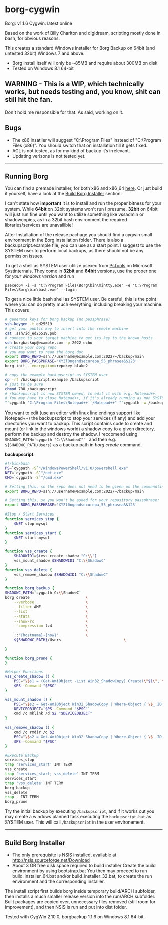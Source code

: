# borg-cygwin
Borg: v1.1.6
Cygwin: latest online

Based on the work of Billy Charlton and digidream, scripting mostly done in bash, for obvious reasons.

This creates a standard Windows installer for Borg Backup on 64bit (and untested 32bit) Windows 7 and above.

* Borg install itself will only be ~85MB and require about 300MB on disk
* Tested on Windows 8.1 64-bit


## WARNING - This is a WIP, which technically works, but needs testing and, you know, shit can still hit the fan.
Don't hold me responsible for that.
As said, working on it.

## Bugs
* The x86 insatller will suggest "C:\Program Files\" instead of "C:\Program Files (x86)". You should switch that on installation till it gets fixed.
* ACL is not tested, as for my kind of backup it’s irrelevant.
* Updating verisons is not tested yet.

---
## Running Borg
You can find a premade installer, for both x86 and x86_64 [here](https://github.com/engelant/borg-cygwin/releases). Or just build it yourself, have a look at the [Build Borg Installer](#build-borg-installer) section. 

I can't state how **important** it is to install and run the proper bitness for your system. While **64bit** on 32bit systems won't run I presume, **32bit** on 64bit will just run fine until you want to utilize something like vssadmin or shadowcopies, as in a 32bit bash environment the required libraries/services are unavailible!

After Installation of the release pachage you should find a cygwin small environment in the Borg installation folder. There is also a backupscript.example file, you can use as a start point.
I suggest to use the SYSTEM user to perform local backups, as there should not be any permission issues.

To get a shell as SYSTEM user utilize psexec from [PsTools](https://docs.microsoft.com/en-us/sysinternals/downloads/psexec) on Microsoft Systinternals. They come in **32bit** and **64bit** versions, use the proper one for _your windows version_ and run
```CMD
psexec64 -i -s "C:\Program Files\Borg\bin\mintty.exe" -e "C:\Program Files\Borg\bin\bash.exe" --login
```
To get a nice little bash shell as SYSTEM user. Be careful, this is the point where you can do pretty much everything, including breaking your machine. This covers 
``` bash
# generate keys for borg backup (no passphrase)
ssh-keygen -t ed25519
# get your public key to insert into the remote machine
cat .ssh/id_ed25519.pub
# connect to your target machine to get its key to the known_hosts
ssh borgbackup@example.com -p 2022 echo
# create your borg repo
# you may want to read the borg doc
export BORG_REPO=ssh://username@example.com:2022/~/backup/main
export BORG_PASSPHRASE='XYZl0ngandsecurepa_55_phrasea&&123'
borg init --encryption=repokey-blake2

# copy the example backupscript as SYSTEM user
cp -rf /backupscript.example /backupscript
# just to be sure
chmod 700 /backupscript
# /backupscript is now SYSTEM owned, to edit it with e.g. Notepad++.
# You may have to close Notepad++, if it's already running as non SYSTEM user
"`cygpath 'C:\Program Files\Notepad++'`/Notepad++" "`cygpath -w /backupscript`"
```
You want to edit (use an editor with linux line endings support like Notepad++) the backupscript to stop your services (if any) and add your directories you want to backup. This script contains code to create and mount (or link in the windows world) a shadow copy to a given directory, perform the backup and destroy the shadow. I reccomend using ``SHADOWC_PATH=`cygpath "C:\\ShadowC"` `` and then e.g. `${SHADOWC_PATH/Users}` as a backup path in _borg create_ command.

**backupscript**:
``` bash
#!/bin/bash
PS=`cygpath -S`"/WindowsPowerShell/v1.0/powershell.exe"
NET=`cygpath -S`"/net.exe"
CMD=`cygpath -S`"/cmd.exe"

# Setting this, so the repo does not need to be given on the commandline:
export BORG_REPO=ssh://username@example.com:2022/~/backup/main

# Setting this, so you won't be asked for your repository passphrase:
export BORG_PASSPHRASE='XYZl0ngandsecurepa_55_phrasea&&123'

#Stop / Start Services 
function services_stop {
	$NET stop mysql
}
function services_start {
	$NET start mysql
}

function vss_create {
	SHADOWID1=$(vss_create_shadow "C:\\")
	vss_mount_shadow $SHADOWID1 "C:\\ShadowC"
}
function vss_delete {
	vss_remove_shadow $SHADOWID1 "C:\\ShadowC"
}

function borg_backup {
SHADOWC_PATH=`cygpath C:\\ShadowC`
borg create                         \
    --verbose                       \
    --filter AME                    \
    --list                          \
    --stats                         \
    --show-rc                       \
    --compression lz4               \
                                    \
    ::'{hostname}-{now}'            \
    ${SHADOWC_PATH}/Users                            \
	
}

function borg_prune {
}

#Helper Functions
vss_create_shadow () {
	PSC="\$s1 = (Get-WmiObject -List Win32_ShadowCopy).Create(\"$1\", \"ClientAccessible\"); Write-Host \$s1.ShadowID -NoNewLine"
	$PS -Command "$PSC"
}

vss_mount_shadow () {
	PSC="\$s2 = Get-WmiObject Win32_ShadowCopy | Where-Object { \$_.ID -eq \"$1\" }; \$d  = \$s2.DeviceObject + '\'; Write-Host \$d -NoNewLine"
	DEVICEOBJECT=`$PS -Command "$PSC"`
	cmd /c mklink /d $2 "$DEVICEOBJECT"
}

vss_remove_shadow () {
	cmd /c rmdir /q $2
	PSC="\$s2 = Get-WmiObject Win32_ShadowCopy | Where-Object { \$_.ID -eq \"$1\" }; \$s2.Delete()"
	$PS -Command "$PSC"
}

#Execute Backup
services_stop
trap 'services_start' INT TERM
vss_create
trap 'services_start; vss_delete' INT TERM
services_start
trap 'vss_delete' INT TERM
borg_backup
vss_delete
trap - INT TERM
borg_prune
```

Try the initial backup by executing `/backupscript`, and if it works out you may create a windows planned task executing the `backupscript.bat` as SYSTEM user. This will call `/backupscript` in the user environement.

---
## Build Borg Installer
* The only prerequisite is NSIS installed, available at http://nsis.sourceforge.net/Download
* About 3 GB free disk space required to build installer
Create the build environment by using bootstrap.bat
You then may proceed to run build_installer_64.bat and/or build_installer_32.bat, to create the run environment and the corresponding installer.

The install script first builds borg inside temporary build/ARCH subfolder, then installs a much smaller release version into the run/ARCH subfolder. Built packages are copied over, unnecessary files removed (still room for improvement), and then NSIS is run and put into dist folder.

Tested with CygWin 2.10.0, borgbackup 1.1.6 on Windows 8.1 64-bit.